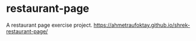 # restaurant-page
A restaurant page exercise project.
https://ahmetraufoktay.github.io/shrek-restaurant-page/